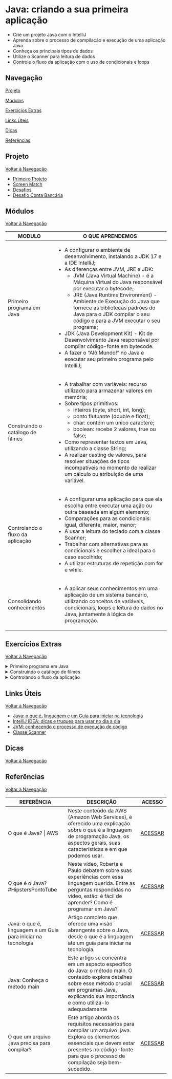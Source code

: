 # Java: criando a sua primeira aplicação

- Crie um projeto Java com o IntelliJ
- Aprenda sobre o processo de compilação e execução de uma aplicação Java
- Conheça os principais tipos de dados
- Utilize o Scanner para leitura de dados
- Controle o fluxo da aplicação com o uso de condicionais e loops

## Navegação

[Projeto](#projeto)

[Módulos](#módulos)

[Exercícios Extras](#exercícios-extras)

[Links Úteis](#links-úteis)

[Dicas](#dicas)

[Referências](#referências)

## Projeto

[Voltar à Navegação](#navegação)

- [Primeiro Projeto]()
- [Screen Match]()
- [Desafios]()
- [Desafio Conta Bancária]()

## Módulos

[Voltar à Navegação](#navegação)

 MODULO | O QUE APRENDEMOS
------------|-----------
Primeiro programa em Java | <ul><li>A configurar o ambiente de desenvolvimento, instalando a JDK 17 e a IDE IntelliJ;</li><li>As diferenças entre JVM, JRE e JDK:<ul><li>JVM (Java Virtual Machine) - é a Máquina Virtual do Java responsável por executar o bytecode;</li><li>JRE (Java Runtime Environment) - Ambiente de Execução do Java que fornece as bibliotecas padrões do Java para o JDK compilar o seu código e para a JVM executar o seu programa;</li></ul></li><li>JDK (Java Development Kit) - Kit de Desenvolvimento Java responsável por compilar código-fonte em bytecode.</li><li>A fazer o “Alô Mundo!” no Java e executar seu primeiro programa pelo IntelliJ;</li></ul>
Construindo o catálogo de filmes | <ul><li>A trabalhar com variáveis: recurso utilizado para armazenar valores em memória;</li><li>Sobre tipos primitivos:<ul><li>inteiros (byte, short, int, long);</li><li>ponto flutuante (double e float);</li><li>char: contém um único caractere;</li><li>boolean: recebe 2 valores, true ou false;</li></ul></li><li>Como representar textos em Java, utilizando a classe String;</li><li>A realizar casting de valores, para resolver situações de tipos incompatíveis no momento de realizar um cálculo ou atribuição de uma variável.</li></ul>
Controlando o fluxo da aplicação | <ul><li>A configurar uma aplicação para que ela escolha entre executar uma ação ou outra baseada em algum elemento;</li><li>Comparações para as condicionais: igual, diferente, maior, menor;</li><li>A usar a leitura do teclado com a classe Scanner;</li><li>Trabalhar com alternativas para as condicionais e escolher a ideal para o caso escolhido;</li><li>A utilizar estruturas de repetição com for e while.</li></ul>
Consolidando conhecimentos | <ul><li>A aplicar seus conhecimentos em uma aplicação de um sistema bancário, utilizando conceitos de variáveis, condicionais, loops e leitura de dados no Java, juntamente à lógica de programação.</li></ul>

## Exercícios Extras

[Voltar à Navegação](#navegação)

<details>
<summary>Primeiro programa em Java</summary>

1. Crie um projeto Java no IntelliJ que deve conter uma classe chamada Perfil, com o método main, que ao executar deverá imprimir um cumprimento personalizado no console. Por exemplo, "Olá, [Seu Nome]!".

```Java
public class Perfil{

    public static void main(String[] args) {
        System.out.println("Olá, Nome");
    }

}
```

2. Modifique o programa para imprimir uma segunda mensagem de cumprimento personalizada. Por exemplo, "Tudo bem?".

```Java
public class Perfil{

    public static void main(String[] args) {
        System.out.println("Olá, Nome");
        System.out.println("Tudo bem?");
    }

}
```

3. Crie uma classe chamada Estudos para imprimir anotações de estudos no console.

```Java
public class Estudos{

    public static void main(String[] args) {
        System.out.println("JVM (Java Virtual Machine) - é a Máquina Virtual do Java responsável por executar o bytecode");
        System.out.println("JRE (Java Runtime Environment) - Ambiente de Execução do Java que fornece as bibliotecas padrões do Java para o JDK compilar o seu código e para a JVM executar o seu program");
    }

}
```

4. Crie uma classe Soma em Java para imprimir no console o resultado da operação 10 + 5. Certifique-se de que o resultado seja exibido sem o uso de aspas, apresentando o valor "15" ao invés da expressão "10+5".

```Java
public class Soma{

    public static void main(String[] args) {
        System.out.println(10 + 5);
    }
}
```

5. Crie uma classe Subtracao para imprimir o resultado de 10 - 5 no console.

```Java
public class Subtracao{

    public static void main(String[] args) {
        System.out.println(10 - 5);
    }
}
```

</details>

<details>
<summary>Construindo o catálogo de filmes</summary>

1. Crie um programa que realize a média de duas notas decimais e exiba o resultado.

```Java
public class Media{
    public static void main(String[] args) {
        double nota1 = 8.9;
        double nota2 = 7.5;
        double media = (nota1 + nota2) / 2;

        System.out.println("Média: " + media);
    }
}
```

2. Declare uma variável do tipo double e uma variável do tipo int. Faça o casting da variável double para int e imprima o resultado.

```Java
public class Casting{
    public static void main(String[] args) {
        double numeroDouble = 15.7;
        int numeroInteiro = (int) numeroDouble;
        System.out.println("Casting de double para int: " + numeroInteiro);
    }
}
```

3. Declare uma variável do tipo char (letra) e uma variável do tipo String (palavra). Atribua valores a essas variáveis e concatene-as em uma mensagem.

```Java
public class Palavras{
    public static void main(String[] args) {
        char letra = 'A';
        String palavra = "MARELO";

        String mensagem = "A letra é " + letra + " e a palavra é " + palavra;

        System.out.println(mensagem);
    }
}
```

4. Declare uma variável do tipo double precoProduto e uma variável do tipo int (quantidade). Calcule o valor total multiplicando o preço do produto pela quantidade e apresente o resultado em uma mensagem.

```Java
public class Produto{
    public static void main(String[] args) {
        double precoProduto = 29.99;
        int quantidade = 3;

        double total = precoProduto * quantidade;

        String mensagem = "O valor total da compra é R$" + total;

        System.out.println(mensagem);
    }
}
```

5. Declare uma variável do tipo double valorEmDolares. Atribua um valor em dólares a essa variável. Considere que o valor de 1 dólar é equivalente a 4.94 reais. Realize a conversão do valor em dólares para reais e imprima o resultado formatado.

```Java
public class ConversaoDolaresReais {
    public static void main(String[] args) {
        double valorEmDolares = 100.50;
        double taxaDeConversao = 4.94;

        double valorEmReais = valorEmDolares * taxaDeConversao;

        System.out.println("O valor em reais é: " + valorEmReais);
    }
}
```

6. Declare uma variável do tipo double precoOriginal. Atribua um valor em reais a essa variável, representando o preço original de um produto. Em seguida, declare uma variável do tipo double percentualDesconto e atribua um valor percentual de desconto ao produto (por exemplo, 10 para 10%). Calcule o valor do desconto em reais, aplique-o ao preço original e imprima o novo preço com desconto.

```Java
public class CalculoDesconto {
    public static void main(String[] args) {
        double precoOriginal = 150.0;

        double percentualDesconto = 10.0;
        double valorDesconto = (percentualDesconto / 100.0) * precoOriginal;
        double novoPreco = precoOriginal - valorDesconto;

        System.out.println("Preço original: R$" + precoOriginal);
        System.out.println("Desconto: R$" + valorDesconto);
        System.out.println("Novo preço com desconto: R$" + novoPreco);
    }
}
```

</details>

<details>
<summary>Controlando o fluxo da aplicação</summary>

1. Crie um programa que solicite ao usuário digitar um número. Se o número for positivo, exiba "Número positivo", caso contrário, exiba "Número negativo".

```Java
import java.util.Scanner;

public class PositivoNegativo{
    public static void main(String[] args) {
        Scanner scanner = new Scanner(System.in);

        System.out.print("Digite um número: ");
        int numero = scanner.nextInt();

        if (numero > 0) {
            System.out.println("Número positivo");
        } else {
            System.out.println("Número negativo");
        }
    }
}
```

2. Peça ao usuário para inserir dois números inteiros. Compare os números e imprima uma mensagem indicando se são iguais, diferentes, o primeiro é maior ou o segundo é maior.

```Java
import java.util.Scanner;

public class Comparacao{
    public static void main(String[] args) {
        Scanner scanner = new Scanner(System.in);

        System.out.print("Digite o primeiro número: ");
        int numero1 = scanner.nextInt();

        System.out.print("Digite o segundo número: ");
        int numero2 = scanner.nextInt();

        if (numero1 == numero2) {
            System.out.println("Os números são iguais");
        } else if (numero1 > numero2) {
            System.out.println("O primeiro número é maior");
        } else {
            System.out.println("O segundo número é maior");
        }
    }
}
```

3. Crie um menu que oferece duas opções ao usuário: "1. Calcular área do quadrado" e "2. Calcular área do círculo". Solicite a escolha do usuário e realize o cálculo da área com base na opção selecionada.

```Java
import java.util.Scanner;

public class CalculadoraArea {
    public static void main(String[] args) {
        Scanner scanner = new Scanner(System.in);

        int escolha = 0;

        while (escolha != 3) {
            System.out.println("-----Menu-----");
            System.out.println("1. Calcular área do quadrado");
            System.out.println("2. Calcular área do círculo");
            System.out.println("3. Sair");
            System.out.print("Escolha uma opção: ");
            escolha = scanner.nextInt();

            if (escolha == 1) {
                System.out.print("Digite o lado do quadrado: ");
                double lado = scanner.nextDouble();
                double areaQuadrado = lado * lado;
                System.out.println("Área do quadrado: " + areaQuadrado);
            } else if (escolha == 2) {
                System.out.print("Digite o raio do círculo: ");
                double raio = scanner.nextDouble();
                double areaCirculo = 3.14 * raio * raio; 
                System.out.println("Área do círculo: " + areaCirculo);
            } else if (escolha == 3) {
                System.out.println("Programa encerrado.");
            } else {
                System.out.println("Opção inválida. Tente novamente.");
            }
        }
    }
}
```

4. Crie um programa que solicite ao usuário um número e exiba a tabuada desse número de 1 a 10.

```Java
import java.util.Scanner;

public class Tabuada {
    public static void main(String[] args) {
        Scanner scanner = new Scanner(System.in);

        System.out.print("Digite um número: ");
        int numero = scanner.nextInt();

        System.out.println("Tabuada do " + numero + ":");
        for (int i = 1; i <= 10; i++) {
            System.out.println(numero + " x " + i + " = " + (numero * i));
        }
    }
}
```

5. Crie um programa que solicite ao usuário a entrada de um número inteiro. Verifique se o número é par ou ímpar e exiba uma mensagem correspondente.

```Java
import java.util.Scanner;

public class ParOuImpar {
    public static void main(String[] args) {
        Scanner scanner = new Scanner(System.in);

        System.out.print("Digite um número inteiro: ");
        int numero = scanner.nextInt();

        if (numero % 2 == 0) {
            System.out.println("O número é par.");
        } else {
            System.out.println("O número é ímpar.");
        }
    }
}
```

6. Crie um programa que solicite ao usuário um número e calcule o fatorial desse número.

```Java
import java.util.Scanner;

public class Fatorial {
    public static void main(String[] args) {
        Scanner scanner = new Scanner(System.in);

        System.out.print("Digite um número: ");
        int numero = scanner.nextInt();

        int fatorial = 1;

        for (int i = 1; i <= numero; i++) {
            fatorial *= i;
        }

        System.out.println("O fatorial de " + numero + " é: " + fatorial);
    }
}
```

</details>

## Links Úteis

[Voltar à Navegação](#navegação)

- [Java: o que é, linguagem e um Guia para iniciar na tecnologia](https://www.alura.com.br/artigos/java)
- [IntelliJ IDEA: dicas e truques para usar no dia a dia](https://www.alura.com.br/artigos/intellij-idea-dicas-truques-usar-no-dia-a-dia)
- [JVM: conhecendo o processo de execução de código](https://www.alura.com.br/artigos/jvm-conhecendo-processo-execucao-de-codigo)
- [Classe Scanner](https://docs.oracle.com/en/java/javase/17/docs/api/java.base/java/util/Scanner.html)

## Dicas

[Voltar à Navegação](#navegação)

## Referências

[Voltar à Navegação](#navegação)

REFERÊNCIA | DESCRIÇÃO | ACESSO
------------|-----------|--------
O que é Java? \| AWS | Neste conteúdo da AWS (Amazon Web Services), é oferecido uma explicação sobre o que é a linguagem de programação Java, os aspectos gerais, suas características e em que podemos usar. | [ACESSAR](https://aws.amazon.com/pt/what-is/java/)
O que é o Java? #HipstersPontoTube | Neste vídeo, Roberta e Paulo debatem sobre suas experiências com essa linguagem querida. Entre as perguntas respondidas no vídeo, estão: é fácil de aprender? Como é programar em Java? | [ACESSAR](https://www.youtube.com/watch?v=90NcVNsKGik)
Java: o que é, linguagem e um Guia para iniciar na tecnologia | Artigo completo que oferece uma visão abrangente sobre o Java, desde o que é a linguagem até um guia para iniciar na tecnologia. | [ACESSAR](https://www.alura.com.br/artigos/java)
Java: Conheça o método main | Este artigo se concentra em um aspecto específico do Java: o método main. O conteúdo explora detalhes sobre esse método crucial em programas Java, explicando sua importância e como utilizá-lo adequadamente | [ACESSAR](https://www.alura.com.br/artigos/metodo-main-em-java)
O que um arquivo .java precisa para compilar? | Este artigo aborda os requisitos necessários para compilar um arquivo .java. Explora os elementos essenciais que devem estar presentes no código-fonte para que o processo de compilação seja bem-sucedido. | [ACESSAR](https://www.alura.com.br/artigos/o-que-um-arquivo-java-precisa-para-compilar)
